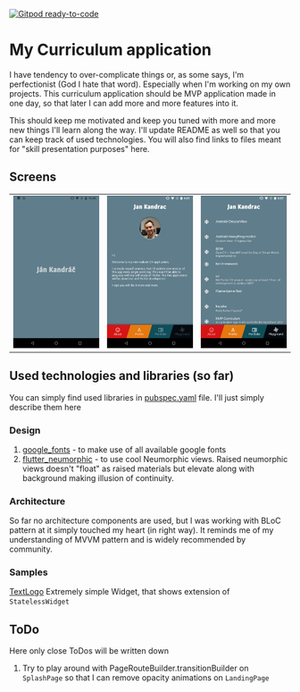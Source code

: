 [![Gitpod ready-to-code](https://img.shields.io/badge/Gitpod-ready--to--code-blue?logo=gitpod)](https://gitpod.io/#https://github.com/VizGhar/cv)

# My Curriculum application

I have tendency to over-complicate things or, as some says, I'm perfectionist (God I hate that
word). Especially when I'm working on my own projects. This curriculum application should be MVP
application made in one day, so that later I can add more and more features into it.

This should keep me motivated and keep you tuned with more and more new things I'll learn along
the way. I'll update README as well so that you can keep track of used technologies. You will
also find links to files meant for "skill presentation purposes" here.

## Screens

|                                                                       |                                                                        |                                                                           |
|-----------------------------------------------------------------------|------------------------------------------------------------------------|---------------------------------------------------------------------------|
|<img src="./presentation/001-splash.png" alt="alt text" width="200">   |<img src="./presentation/002-landing.png" alt="alt text" width="200">   |<img src="./presentation/003-portfolio.png" alt="alt text" width="200">    |


## Used technologies and libraries (so far)

You can simply find used libraries in [pubspec.yaml](./pubspec.yaml) file. I'll just simply describe
them here

### Design

1. [google_fonts](https://pub.dev/packages/google_fonts) - to make use of all available google fonts
2. [flutter_neumorphic](https://pub.dev/packages/flutter_neumorphic) - to use cool Neumorphic views.
Raised neumorphic views doesn't "float" as raised materials but elevate along with background making
illusion of continuity.

### Architecture

So far no architecture components are used, but I was working with BLoC pattern at it simply touched
my heart (in right way). It reminds me of my understanding of MVVM pattern and is widely recommended
by community.

### Samples

[TextLogo](lib/ui/widget/text_logo.dart) Extremely simple Widget, that shows extension of
`StatelessWidget`

## ToDo

Here only close ToDos will be written down

1. Try to play around with PageRouteBuilder.transitionBuilder on `SplashPage` so that I can remove
opacity animations on `LandingPage`
